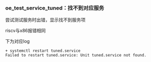 ### oe_test_service_tuned：找不到对应服务

尝试测试服务时出错，显示找不到服务项

riscv与x86报错相同

下为对应log

```
+ systemctl restart tuned.service
Failed to restart tuned.service: Unit tuned.service not found.
```

